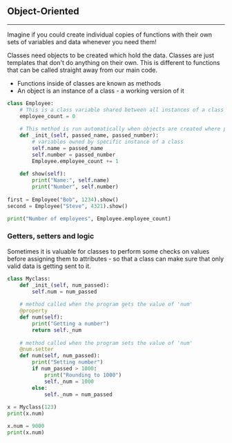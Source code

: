 ## Object-Oriented

------

Imagine if you could create individual copies of functions with their own sets of variables and data whenever you need them!

Classes need objects to be created which hold the data. Classes are just templates that don't do anything on their own. This is different to functions that can be called straight away from our main code.

- Functions inside of classes are known as methods
- An object is an instance of a class - a working version of it

```python
class Employee:
    # This is a class variable shared between all instances of a class to keep track of how many employees created
    employee_count = 0
    
    # This method is run automatically when objects are created where parameters are passed from the main code
    def _init_(self, passed_name, passed_number):
        # variables owned by specific instance of a class
        self.name = passed_name
        self.number = passed_number
        Employee.employee_count += 1
        
    def show(self):
        print("Name:", self.name)
        print("Number", self.number)
        
first = Employee("Bob", 1234).show()
second = Employee("Steve", 4321).show()

print("Number of employees", Employee.employee_count)
```

### Getters, setters and logic

Sometimes it is valuable for classes to perform some checks on values before assigning them to attributes - so that a class can make sure that only valid data is getting sent to it. 

```python
class Myclass:
    def _init_(self, num_passed):
        self.num = num_passed
    
    # method called when the program gets the value of 'num'
    @property
    def num(self):
        print("Getting a number")
        return self._num
    
    # method called when the program sets the value of 'num'
    @num.setter
    def num(self, num_passed):
        print("Setting number")
        if num_passed > 1000:
            print("Rounding to 1000")
            self._num = 1000
        else:
            self._num = num_passed
            
x = Myclass(123)
print(x.num)

x.num = 9000
print(x.num)
```

